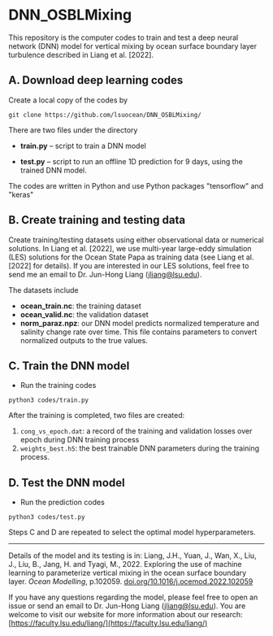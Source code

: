 # DNN_OSBLMixing

This repository is the computer codes to train and test a deep neural network (DNN) model for vertical mixing by ocean surface boundary layer turbulence described in Liang et al. [2022]. 

## A.  Download deep learning codes

Create a local copy of the codes by 

```
git clone https://github.com/lsuocean/DNN_OSBLMixing/
```

There are two files under the directory 

- **train.py** – script to train a DNN model

- **test.py** – script to run an offline 1D prediction for 9 days, using the trained DNN model.

The codes are written in Python and use Python packages "tensorflow" and "keras"

## B.  Create training and testing data

Create training/testing datasets using either observational data or numerical solutions. In Liang et al. [2022], we use multi-year large-eddy simulation (LES) solutions for the Ocean State Papa as training data (see Liang et al. [2022] for details). If you are interested in our LES solutions, feel free to send me an email to Dr. Jun-Hong Liang ([jliang@lsu.edu](mailto:jliang@lsu.edu)). 

The datasets include
- **ocean_train.nc**: the training dataset
- **ocean_valid.nc**: the validation dataset
- **norm_paraz.npz**: our DNN model predicts normalized temperature and salinity change rate over time. This file contains parameters to convert normalized outputs to the true values.

## C.  Train the DNN model

- Run the training codes

```
python3 codes/train.py
```

After the training is completed, two files are created:
1. `cong_vs_epoch.dat`: a record of the training and validation losses over epoch during DNN training process
2. `weights_best.h5`: the best trainable DNN parameters during the training process.


## D.  Test the DNN model
- Run the prediction codes

```
python3 codes/test.py
```

Steps C and D are repeated to select the optimal model hyperparameters.

------

Details of the model and its testing is in:
Liang, J.H., Yuan, J., Wan, X., Liu, J., Liu, B., Jang, H. and Tyagi, M., 2022. Exploring the use of machine learning to parameterize vertical mixing in the ocean surface boundary layer. *Ocean Modelling*, p.102059. [doi.org/10.1016/j.ocemod.2022.102059](https://doi.org/10.1016/j.ocemod.2022.102059)

If you have any questions regarding the model, please feel free to open an issue or send an email to Dr. Jun-Hong Liang ([jliang@lsu.edu](mailto:jliang@lsu.edu)). You are welcome to visit our website for more information about our research: [https://faculty.lsu.edu/liang/](https://faculty.lsu.edu/liang/)
